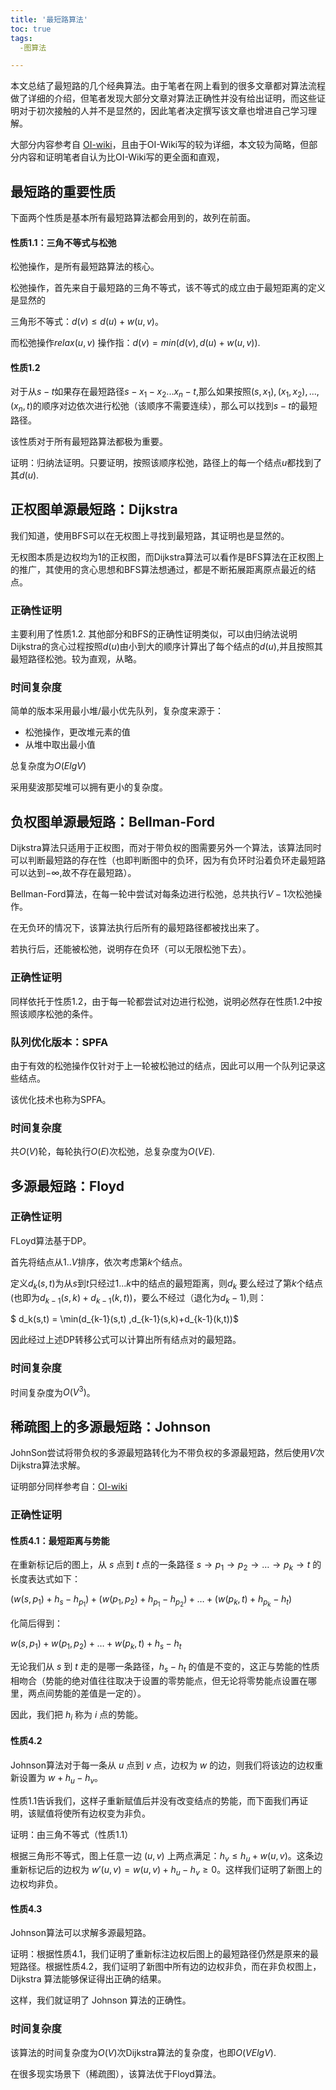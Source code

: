```yaml
---
title: '最短路算法'
toc: true
tags:	
  -图算法

---
```




本文总结了最短路的几个经典算法。由于笔者在网上看到的很多文章都对算法流程做了详细的介绍，但笔者发现大部分文章对算法正确性并没有给出证明，而这些证明对于初次接触的人并不是显然的，因此笔者决定撰写该文章也增进自己学习理解。

大部分内容参考自 [OI-wiki](https://oi-wiki.org/graph/shortest-path/)，且由于OI-Wiki写的较为详细，本文较为简略，但部分内容和证明笔者自认为比OI-Wiki写的更全面和直观，



## 最短路的重要性质

下面两个性质是基本所有最短路算法都会用到的，故列在前面。

#### 性质1.1：三角不等式与松弛

松弛操作，是所有最短路算法的核心。

松弛操作，首先来自于最短路的三角不等式，该不等式的成立由于最短距离的定义是显然的

三角形不等式：$d(v) \leq d(u) + w(u, v)$。

而松弛操作$relax(u,v)$ 操作指：$d(v) = min(d(v), d(u) + w(u, v))$.

#### 性质1.2

对于从$s-t$如果存在最短路径$s-x_1-x_2...x_n-t$,那么如果按照$(s,x_1),(x_1,x_2),...,(x_n,t)$的顺序对边依次进行松弛（该顺序不需要连续），那么可以找到$s-t$的最短路径。

该性质对于所有最短路算法都极为重要。

证明：归纳法证明。只要证明，按照该顺序松弛，路径上的每一个结点$u$都找到了其$d(u)$.



## 正权图单源最短路：Dijkstra

我们知道，使用BFS可以在无权图上寻找到最短路，其证明也是显然的。

无权图本质是边权均为1的正权图，而Dijkstra算法可以看作是BFS算法在正权图上的推广，其使用的贪心思想和BFS算法想通过，都是不断拓展距离原点最近的结点。

### 正确性证明

主要利用了性质1.2. 其他部分和BFS的正确性证明类似，可以由归纳法说明Dijkstra的贪心过程按照$d(u)$由小到大的顺序计算出了每个结点的$d(u)$,并且按照其最短路径松弛。较为直观，从略。

### 时间复杂度

简单的版本采用最小堆/最小优先队列，复杂度来源于：

* 松弛操作，更改堆元素的值
* 从堆中取出最小值

总复杂度为$O(ElgV)$

采用斐波那契堆可以拥有更小的复杂度。



## 负权图单源最短路：Bellman-Ford

Dijkstra算法只适用于正权图，而对于带负权的图需要另外一个算法，该算法同时可以判断最短路的存在性（也即判断图中的负环，因为有负环时沿着负环走最短路可以达到$-\infty$,故不存在最短路）。

Bellman-Ford算法，在每一轮中尝试对每条边进行松弛，总共执行$V-1$次松弛操作。

在无负环的情况下，该算法执行后所有的最短路径都被找出来了。

若执行后，还能被松弛，说明存在负环（可以无限松弛下去）。

### 正确性证明

同样依托于性质1.2，由于每一轮都尝试对边进行松弛，说明必然存在性质1.2中按照该顺序松弛的条件。

### 队列优化版本：SPFA

由于有效的松弛操作仅针对于上一轮被松驰过的结点，因此可以用一个队列记录这些结点。

该优化技术也称为SPFA。

### 时间复杂度

共$O(V)$轮，每轮执行$O(E)$次松弛，总复杂度为$O(VE)$.



## 多源最短路：Floyd

### 正确性证明

FLoyd算法基于DP。

首先将结点从$1..V$排序，依次考虑第$k$个结点。

定义$d_k(s,t)$为从$s$到$t$只经过$1...k$中的结点的最短距离，则$d_k$ 要么经过了第$k$个结点(也即为$d_{k-1}(s,k)+d_{k-1}(k,t)$)，要么不经过（退化为$d_k-1$),则：

$ d_k(s,t) = \min(d_{k-1}(s,t) ,d_{k-1}(s,k)+d_{k-1}(k,t))$ 

因此经过上述DP转移公式可以计算出所有结点对的最短路。

### 时间复杂度

时间复杂度为$O(V^3)$。



## 稀疏图上的多源最短路：Johnson

JohnSon尝试将带负权的多源最短路转化为不带负权的多源最短路，然后使用$V$次Dijkstra算法求解。

证明部分同样参考自：[OI-wiki](https://oi-wiki.org/graph/shortest-path/)

### 正确性证明

#### 性质4.1：最短距离与势能

在重新标记后的图上，从 $s$ 点到 $t$ 点的一条路径 $s \to p_1 \to p_2 \to \dots \to p_k \to t$ 的长度表达式如下：

$(w(s,p_1)+h_s-h_{p_1})+(w(p_1,p_2)+h_{p_1}-h_{p_2})+ \dots +(w(p_k,t)+h_{p_k}-h_t)$

化简后得到：

$w(s,p_1)+w(p_1,p_2)+ \dots +w(p_k,t)+h_s-h_t$

无论我们从 $s$ 到 $t$ 走的是哪一条路径，$h_s-h_t$ 的值是不变的，这正与势能的性质相吻合（势能的绝对值往往取决于设置的零势能点，但无论将零势能点设置在哪里，两点间势能的差值是一定的）。

因此，我们把 $h_i$ 称为 $i$ 点的势能。

#### 性质4.2

Johnson算法对于每一条从 $u$ 点到 $v$ 点，边权为 $w$ 的边，则我们将该边的边权重新设置为 $w+h_u-h_v$。

性质1.1告诉我们，这样子重新赋值后并没有改变结点的势能，而下面我们再证明，该赋值将使所有边权变为非负。

证明：由三角不等式（性质1.1）

根据三角形不等式，图上任意一边 $(u,v)$ 上两点满足：$h_v \leq h_u + w(u,v)$。这条边重新标记后的边权为 $w'(u,v)=w(u,v)+h_u-h_v \geq 0$。这样我们证明了新图上的边权均非负。

#### 性质4.3

Johnson算法可以求解多源最短路。

证明：根据性质4.1，我们证明了重新标注边权后图上的最短路径仍然是原来的最短路径。根据性质4.2，我们证明了新图中所有边的边权非负，而在非负权图上，Dijkstra 算法能够保证得出正确的结果。

这样，我们就证明了 Johnson 算法的正确性。

### 时间复杂度

该算法的时间复杂度为$O(V)$次Dijkstra算法的复杂度，也即$O(VElgV)$.

在很多现实场景下（稀疏图），该算法优于Floyd算法。